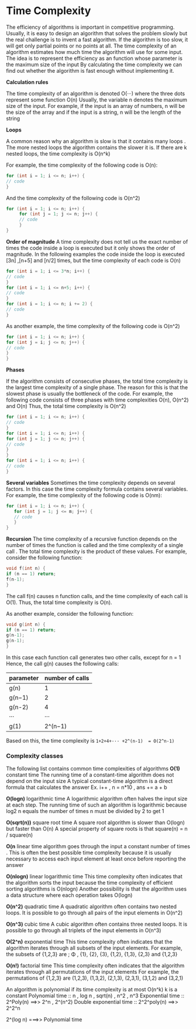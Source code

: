 # Time Complexity
The efficiency of algorithms is important in competitive programming. 
Usually, it is easy to design an algorithm that solves the problem slowly
but the real challenge is to invent a fast algorithm.
If the algorithm is too slow, it will get only partial points or no points at all.
The time complexity of an algorithm estimates how much time the algorithm will use for some input.
The idea is to represent the efficiency as an function whose parameter is the maximum size of the input
By calculating the time complexity we can find out whether the algorithm is fast enough without implementing it.

**Calculation rules**

The time complexity of an algorithm is denoted O(···) where the three dots represent some function
O(n)   Usually, the variable n denotes the maximum size of the input.
For example, if the input is an array of numbers, n will be the size of the array
and if the input is a string, n will be the length of the string

**Loops**

A common reason why an algorithm is slow is that it contains many loops . The more nested loops the algorithm contains
the slower it is.
If there are k nested loops, the time complexity is O(n^k)

For example, the time complexity of the following code is O(n):
```cpp
for (int i = 1; i <= n; i++) {
// code
}
```
And the time complexity of the following code is O(n^2)
```cpp
for (int i = 1; i <= n; i++) {
     for (int j = 1; j <= n; j++) {
     // code
     }
}
```

**Order of magnitude**
A time complexity does not tell us the exact number of times the code inside a loop is executed
but it only shows the order of magnitude. In the following examples
the code inside the loop is executed [3n] ,[n+5] and [n/2] times, but the time complexity of each code is O(n)
```cpp
for (int i = 1; i <= 3*n; i++) {
// code
}
for (int i = 1; i <= n+5; i++) {
// code
}
for (int i = 1; i <= n; i += 2) {
// code
}
```
As another example, the time complexity of the following code is O(n^2)
```cpp
for (int i = 1; i <= n; i++) {
for (int j = i; j <= n; j++) {
// code
}
}
```

**Phases**

If the algorithm consists of consecutive phases, the total time complexity is the largest time complexity of a single phase.
The reason for this is that the slowest phase is usually the bottleneck of the code.
For example, the following code consists of three phases with time complexities O(n), O(n^2) and O(n)
Thus, the total time complexity is O(n^2)
```cpp
for (int i = 1; i <= n; i++) {
// code
}
for (int i = 1; i <= n; i++) {
for (int j = 1; j <= n; j++) {
// code
}
}
for (int i = 1; i <= n; i++) {
// code
}
```

**Several variables**
Sometimes the time complexity depends on several factors. In this case
the time complexity formula contains several variables.
For example, the time complexity of the following code is O(nm):
```cpp
for (int i = 1; i <= n; i++) {
   for (int j = 1; j <= m; j++) {
   // code
   }
}
```

**Recursion**
The time complexity of a recursive function depends on the number of times 
the function is called and the time complexity of 
a single call . The total time complexity is the product of these values.
For example, consider the following function:
```cpp
void f(int n) {
if (n == 1) return;
f(n-1);
}
```
The call f(n) causes n function calls, and the time complexity of each call is O(1).
Thus, the total time complexity is O(n).

As another example, consider the following function:
```cpp
void g(int n) {
if (n == 1) return;
g(n-1);
g(n-1);
}
```
In this case each function call generates two other calls, except for n = 1
Hence, the call g(n) causes the following calls:

|parameter|     number of calls|
|---|---|
|g(n)       |          1|
|g(n−1)    |           2|
|g(n-2) | 4|
|··· |···|
|g(1)    |            2^(n−1)|

Based on this, the time complexity is `1+2+4+··· +2^(n-1)  = O(2^n-1)`



### Complexity classes

The following list contains common time complexities of algorithms
**O(1)**
constant time
The running time of a constant-time algorithm does not depend on the input size
A typical constant-time algorithm is a direct formula that calculates the answer
Ex. i++ , n = n*10 , ans += a + b 

**O(logn)**
logarithmic time 
 A logarithmic algorithm often halves the input size at each step. The running time of such an algorithm is logarithmic
 because log2 n equals the number of times n must be divided by 2 to get 1

**O(sqrt(n))**
square root time 
A square root algorithm is slower than O(logn) but faster than O(n)
A special property of square roots is that square(n) = n / square(n)

**O(n**
linear time 
algorithm goes through the input a constant number of times . This is often the best possible time complexity
because it is usually necessary to access each input element at least once before reporting the answer

**O(nlogn)**
linear logarithmic time 
This time complexity often indicates that the algorithm sorts the input
because the time complexity of efficient sorting algorithms is O(nlogn)
Another possibility is that the algorithm uses a data structure where each operation takes O(logn) 

**O(n^2)**
quadratic time 
A quadratic algorithm often contains two nested loops. It is possible to go through all pairs of the input elements in O(n^2)

**O(n^3)**
cubic time 
 A cubic algorithm often contains three nested loops. It is possible to go through all triplets of the input elements in O(n^3)
 
**O(2^n)**
exponential time
This time complexity often indicates that the algorithm iterates through all subsets of the input elements. 
For example, the subsets of {1,2,3} are ; Φ , {1}, {2}, {3}, {1,2}, {1,3}, {2,3} and {1,2,3}

 **O(n!)**
 factorial time	
 This time complexity often indicates that the algorithm iterates through all permutations of the input elements
 For example, the permutations of {1,2,3} are (1,2,3), (1,3,2), (2,1,3), (2,3,1), (3,1,2) and (3,2,1)

An algorithm is polynomial if its time complexity is at most O(n^k) k is a constant
Polynomial time :: n , log n , sqrt(n) , n^2  , n^3
Exponential time	       :: 2^Poly(n)    ==>> 2^n , 2^(n^2) 
Double exponential time	 :: 2^2^poly(n)  ==>> 2^2^n

2^(log n) ===>> Polynomial time
